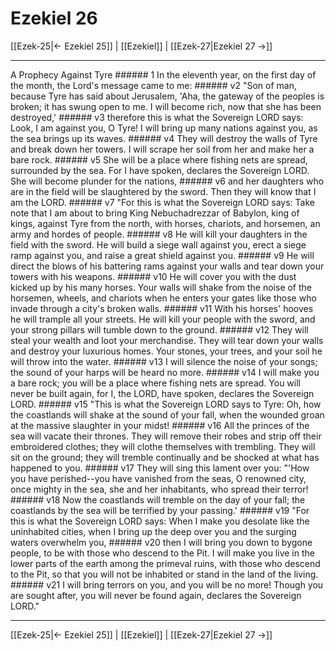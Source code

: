 # Ezekiel 26

[[Ezek-25|← Ezekiel 25]] | [[Ezekiel]] | [[Ezek-27|Ezekiel 27 →]]
***

A Prophecy Against Tyre ###### 1 In the eleventh year, on the first day of the month, the Lord's message came to me: ###### v2 "Son of man, because Tyre has said about Jerusalem, 'Aha, the gateway of the peoples is broken; it has swung open to me. I will become rich, now that she has been destroyed,' ###### v3 therefore this is what the Sovereign LORD says: Look, I am against you, O Tyre! I will bring up many nations against you, as the sea brings up its waves. ###### v4 They will destroy the walls of Tyre and break down her towers. I will scrape her soil from her and make her a bare rock. ###### v5 She will be a place where fishing nets are spread, surrounded by the sea. For I have spoken, declares the Sovereign LORD. She will become plunder for the nations, ###### v6 and her daughters who are in the field will be slaughtered by the sword. Then they will know that I am the LORD. ###### v7 "For this is what the Sovereign LORD says: Take note that I am about to bring King Nebuchadrezzar of Babylon, king of kings, against Tyre from the north, with horses, chariots, and horsemen, an army and hordes of people. ###### v8 He will kill your daughters in the field with the sword. He will build a siege wall against you, erect a siege ramp against you, and raise a great shield against you. ###### v9 He will direct the blows of his battering rams against your walls and tear down your towers with his weapons. ###### v10 He will cover you with the dust kicked up by his many horses. Your walls will shake from the noise of the horsemen, wheels, and chariots when he enters your gates like those who invade through a city's broken walls. ###### v11 With his horses' hooves he will trample all your streets. He will kill your people with the sword, and your strong pillars will tumble down to the ground. ###### v12 They will steal your wealth and loot your merchandise. They will tear down your walls and destroy your luxurious homes. Your stones, your trees, and your soil he will throw into the water. ###### v13 I will silence the noise of your songs; the sound of your harps will be heard no more. ###### v14 I will make you a bare rock; you will be a place where fishing nets are spread. You will never be built again, for I, the LORD, have spoken, declares the Sovereign LORD. ###### v15 "This is what the Sovereign LORD says to Tyre: Oh, how the coastlands will shake at the sound of your fall, when the wounded groan at the massive slaughter in your midst! ###### v16 All the princes of the sea will vacate their thrones. They will remove their robes and strip off their embroidered clothes; they will clothe themselves with trembling. They will sit on the ground; they will tremble continually and be shocked at what has happened to you. ###### v17 They will sing this lament over you: "'How you have perished--you have vanished from the seas, O renowned city, once mighty in the sea, she and her inhabitants, who spread their terror! ###### v18 Now the coastlands will tremble on the day of your fall; the coastlands by the sea will be terrified by your passing.' ###### v19 "For this is what the Sovereign LORD says: When I make you desolate like the uninhabited cities, when I bring up the deep over you and the surging waters overwhelm you, ###### v20 then I will bring you down to bygone people, to be with those who descend to the Pit. I will make you live in the lower parts of the earth among the primeval ruins, with those who descend to the Pit, so that you will not be inhabited or stand in the land of the living. ###### v21 I will bring terrors on you, and you will be no more! Though you are sought after, you will never be found again, declares the Sovereign LORD."

***
[[Ezek-25|← Ezekiel 25]] | [[Ezekiel]] | [[Ezek-27|Ezekiel 27 →]]
